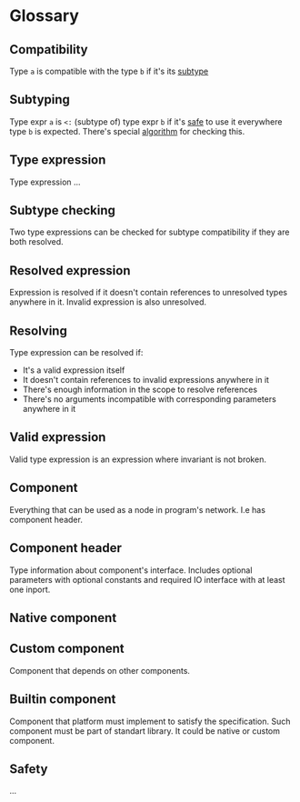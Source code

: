# Glossary

## Compatibility

Type `a` is compatible with the type `b` if it's its [subtype](#subtyping)

## Subtyping

Type expr `a` is `<:` (subtype of) type expr `b` if it's [safe](#safety) to use it everywhere type `b` is expected. There's special [algorithm](#subtype-checking) for checking this.

## Type expression

Type expression ...

## Subtype checking

Two type expressions can be checked for subtype compatibility if they are both resolved.

## Resolved expression

Expression is resolved if it doesn't contain references to unresolved types anywhere in it. Invalid expression is also unresolved.

## Resolving

Type expression can be resolved if:

- It's a valid expression itself
- It doesn't contain references to invalid expressions anywhere in it
- There's enough information in the scope to resolve references
- There's no arguments incompatible with corresponding parameters anywhere in it

## Valid expression

Valid type expression is an expression where invariant is not broken.

## Component

Everything that can be used as a node in program's network. I.e has component header.

## Component header

Type information about component's interface. Includes optional parameters with optional constants and required IO interface with at least one inport.

## Native component

## Custom component

Component that depends on other components.

## Builtin component

Component that platform must implement to satisfy the specification. Such component must be part of standart library. It could be native or custom component.

## Safety

...
